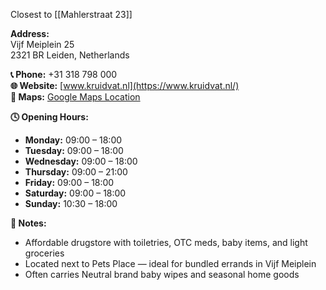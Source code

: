 
Closest to [[Mahlerstraat 23]]

**Address:**  
Vijf Meiplein 25  
2321 BR Leiden, Netherlands

**📞 Phone:** +31 318 798 000  
**🌐 Website:** [www.kruidvat.nl](https://www.kruidvat.nl/)  
**📍 Maps:** [Google Maps Location](https://maps.app.goo.gl/MhXNiSgajyKJE157A)

**🕓 Opening Hours:**  
- **Monday:** 09:00 – 18:00  
- **Tuesday:** 09:00 – 18:00  
- **Wednesday:** 09:00 – 18:00  
- **Thursday:** 09:00 – 21:00  
- **Friday:** 09:00 – 18:00  
- **Saturday:** 09:00 – 18:00  
- **Sunday:** 10:30 – 18:00

**📝 Notes:**  
- Affordable drugstore with toiletries, OTC meds, baby items, and light groceries  
- Located next to Pets Place — ideal for bundled errands in Vijf Meiplein  
- Often carries Neutral brand baby wipes and seasonal home goods
